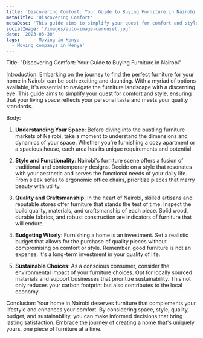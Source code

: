 ```yaml
---
title: 'Discovering Comfort: Your Guide to Buying Furniture in Nairobi'
metaTitle: 'Discovering Comfort'
metaDesc: 'This guide aims to simplify your quest for comfort and style, ensuring that your living space reflects your personal taste and meets your quality standards.'
socialImage: '/images/auto-image-carousel.jpg'
date: '2023-03-30'
tags: '   - Moving in Kenya
  - Moving companys in Kenya'
---
```


Title: "Discovering Comfort: Your Guide to Buying Furniture in Nairobi"

Introduction:
Embarking on the journey to find the perfect furniture for your home in Nairobi can be both exciting and daunting. With a myriad of options available, it's essential to navigate the furniture landscape with a discerning eye. This guide aims to simplify your quest for comfort and style, ensuring that your living space reflects your personal taste and meets your quality standards.

Body:

1. **Understanding Your Space**: Before diving into the bustling furniture markets of Nairobi, take a moment to understand the dimensions and dynamics of your space. Whether you're furnishing a cozy apartment or a spacious house, each area has its unique requirements and potential.

2. **Style and Functionality**: Nairobi's furniture scene offers a fusion of traditional and contemporary designs. Decide on a style that resonates with your aesthetic and serves the functional needs of your daily life. From sleek sofas to ergonomic office chairs, prioritize pieces that marry beauty with utility.

3. **Quality and Craftsmanship**: In the heart of Nairobi, skilled artisans and reputable stores offer furniture that stands the test of time. Inspect the build quality, materials, and craftsmanship of each piece. Solid wood, durable fabrics, and robust construction are indicators of furniture that will endure.

4. **Budgeting Wisely**: Furnishing a home is an investment. Set a realistic budget that allows for the purchase of quality pieces without compromising on comfort or style. Remember, good furniture is not an expense; it's a long-term investment in your quality of life.

5. **Sustainable Choices**: As a conscious consumer, consider the environmental impact of your furniture choices. Opt for locally sourced materials and support businesses that prioritize sustainability. This not only reduces your carbon footprint but also contributes to the local economy.

Conclusion:
Your home in Nairobi deserves furniture that complements your lifestyle and enhances your comfort. By considering space, style, quality, budget, and sustainability, you can make informed decisions that bring lasting satisfaction. Embrace the journey of creating a home that's uniquely yours, one piece of furniture at a time.
